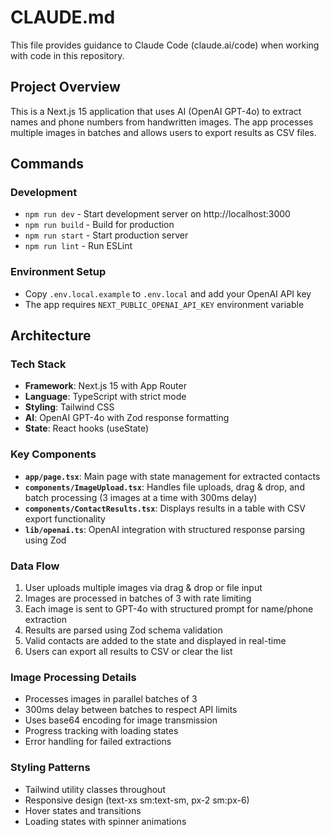 # CLAUDE.md

This file provides guidance to Claude Code (claude.ai/code) when working with code in this repository.

## Project Overview

This is a Next.js 15 application that uses AI (OpenAI GPT-4o) to extract names and phone numbers from handwritten images. The app processes multiple images in batches and allows users to export results as CSV files.

## Commands

### Development
- `npm run dev` - Start development server on http://localhost:3000
- `npm run build` - Build for production
- `npm run start` - Start production server
- `npm run lint` - Run ESLint

### Environment Setup
- Copy `.env.local.example` to `.env.local` and add your OpenAI API key
- The app requires `NEXT_PUBLIC_OPENAI_API_KEY` environment variable

## Architecture

### Tech Stack
- **Framework**: Next.js 15 with App Router
- **Language**: TypeScript with strict mode
- **Styling**: Tailwind CSS
- **AI**: OpenAI GPT-4o with Zod response formatting
- **State**: React hooks (useState)

### Key Components
- **`app/page.tsx`**: Main page with state management for extracted contacts
- **`components/ImageUpload.tsx`**: Handles file uploads, drag & drop, and batch processing (3 images at a time with 300ms delay)
- **`components/ContactResults.tsx`**: Displays results in a table with CSV export functionality  
- **`lib/openai.ts`**: OpenAI integration with structured response parsing using Zod

### Data Flow
1. User uploads multiple images via drag & drop or file input
2. Images are processed in batches of 3 with rate limiting
3. Each image is sent to GPT-4o with structured prompt for name/phone extraction
4. Results are parsed using Zod schema validation
5. Valid contacts are added to the state and displayed in real-time
6. Users can export all results to CSV or clear the list

### Image Processing Details
- Processes images in parallel batches of 3
- 300ms delay between batches to respect API limits
- Uses base64 encoding for image transmission
- Progress tracking with loading states
- Error handling for failed extractions

### Styling Patterns
- Tailwind utility classes throughout
- Responsive design (text-xs sm:text-sm, px-2 sm:px-6)
- Hover states and transitions
- Loading states with spinner animations